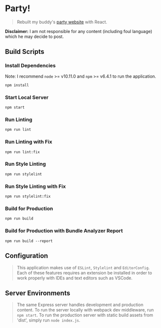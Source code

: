 # Party!
> Rebuilt my buddy's [party website](http://party.tynick.com) with React.

**Disclaimer:** I am not responsible for any content (including foul language) which he may decide to post.

## Build Scripts

### Install Dependencies
Note: I recommend `node` >= v10.11.0 and `npm` >= v6.4.1 to run the application.

```
npm install
```

### Start Local Server
```
npm start
```

### Run Linting
```
npm run lint
```

### Run Linting with Fix
```
npm run lint:fix
```

### Run Style Linting
```
npm run stylelint
```

### Run Style Linting with Fix
```
npm run stylelint:fix
```

### Build for Production
```
npm run build
```

### Build for Production with Bundle Analyzer Report
```
npm run build --report
```

## Configuration
> This application makes use of `ESLint`, `Stylelint` and `EditorConfig`. Each of these features requires
> an extension be installed in order to work properly with IDEs and text editors such as VSCode.

## Server Environments
> The same Express server handles development and production content. To run the server locally
> with webpack dev middleware, run `npm start`. To run the production server with static
> build assets from 'dist', simply run `node index.js`.
